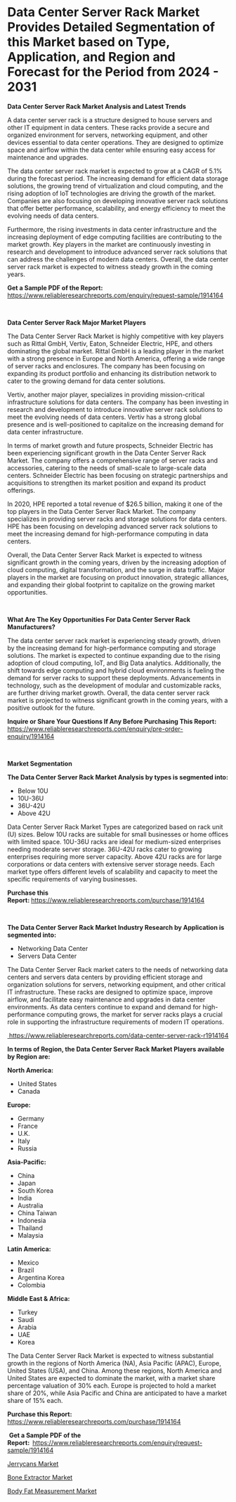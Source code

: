 <p><h1>Data Center Server Rack Market Provides Detailed Segmentation of this Market based on Type, Application, and Region and Forecast for the Period from 2024 - 2031</h1></p><p><strong>Data Center Server Rack Market Analysis and Latest Trends</strong></p>
<p><p>A data center server rack is a structure designed to house servers and other IT equipment in data centers. These racks provide a secure and organized environment for servers, networking equipment, and other devices essential to data center operations. They are designed to optimize space and airflow within the data center while ensuring easy access for maintenance and upgrades.</p><p>The data center server rack market is expected to grow at a CAGR of 5.1% during the forecast period. The increasing demand for efficient data storage solutions, the growing trend of virtualization and cloud computing, and the rising adoption of IoT technologies are driving the growth of the market. Companies are also focusing on developing innovative server rack solutions that offer better performance, scalability, and energy efficiency to meet the evolving needs of data centers.</p><p>Furthermore, the rising investments in data center infrastructure and the increasing deployment of edge computing facilities are contributing to the market growth. Key players in the market are continuously investing in research and development to introduce advanced server rack solutions that can address the challenges of modern data centers. Overall, the data center server rack market is expected to witness steady growth in the coming years.</p></p>
<p><strong>Get a Sample PDF of the Report:&nbsp;</strong> <a href="https://www.reliableresearchreports.com/enquiry/request-sample/1914164">https://www.reliableresearchreports.com/enquiry/request-sample/1914164</a></p>
<p>&nbsp;</p>
<p><strong>Data Center Server Rack Major Market Players</strong></p>
<p><p>The Data Center Server Rack Market is highly competitive with key players such as Rittal GmbH, Vertiv, Eaton, Schneider Electric, HPE, and others dominating the global market. Rittal GmbH is a leading player in the market with a strong presence in Europe and North America, offering a wide range of server racks and enclosures. The company has been focusing on expanding its product portfolio and enhancing its distribution network to cater to the growing demand for data center solutions.</p><p>Vertiv, another major player, specializes in providing mission-critical infrastructure solutions for data centers. The company has been investing in research and development to introduce innovative server rack solutions to meet the evolving needs of data centers. Vertiv has a strong global presence and is well-positioned to capitalize on the increasing demand for data center infrastructure.</p><p>In terms of market growth and future prospects, Schneider Electric has been experiencing significant growth in the Data Center Server Rack Market. The company offers a comprehensive range of server racks and accessories, catering to the needs of small-scale to large-scale data centers. Schneider Electric has been focusing on strategic partnerships and acquisitions to strengthen its market position and expand its product offerings.</p><p>In 2020, HPE reported a total revenue of $26.5 billion, making it one of the top players in the Data Center Server Rack Market. The company specializes in providing server racks and storage solutions for data centers. HPE has been focusing on developing advanced server rack solutions to meet the increasing demand for high-performance computing in data centers.</p><p>Overall, the Data Center Server Rack Market is expected to witness significant growth in the coming years, driven by the increasing adoption of cloud computing, digital transformation, and the surge in data traffic. Major players in the market are focusing on product innovation, strategic alliances, and expanding their global footprint to capitalize on the growing market opportunities.</p></p>
<p>&nbsp;</p>
<p><strong>What Are The Key Opportunities For Data Center Server Rack Manufacturers?</strong></p>
<p><p>The data center server rack market is experiencing steady growth, driven by the increasing demand for high-performance computing and storage solutions. The market is expected to continue expanding due to the rising adoption of cloud computing, IoT, and Big Data analytics. Additionally, the shift towards edge computing and hybrid cloud environments is fueling the demand for server racks to support these deployments. Advancements in technology, such as the development of modular and customizable racks, are further driving market growth. Overall, the data center server rack market is projected to witness significant growth in the coming years, with a positive outlook for the future.</p></p>
<p><strong>Inquire or Share Your Questions If Any Before Purchasing This Report:</strong> <a href="https://www.reliableresearchreports.com/enquiry/pre-order-enquiry/1914164">https://www.reliableresearchreports.com/enquiry/pre-order-enquiry/1914164</a></p>
<p>&nbsp;</p>
<p><strong>Market Segmentation</strong></p>
<p><strong>The Data Center Server Rack Market Analysis by types is segmented into:</strong></p>
<p><ul><li>Below 10U</li><li>10U-36U</li><li>36U-42U</li><li>Above 42U</li></ul></p>
<p><p>Data Center Server Rack Market Types are categorized based on rack unit (U) sizes. Below 10U racks are suitable for small businesses or home offices with limited space. 10U-36U racks are ideal for medium-sized enterprises needing moderate server storage. 36U-42U racks cater to growing enterprises requiring more server capacity. Above 42U racks are for large corporations or data centers with extensive server storage needs. Each market type offers different levels of scalability and capacity to meet the specific requirements of varying businesses.</p></p>
<p><strong>Purchase this Report:&nbsp;</strong><a href="https://www.reliableresearchreports.com/purchase/1914164">https://www.reliableresearchreports.com/purchase/1914164</a></p>
<p>&nbsp;</p>
<p><strong>The Data Center Server Rack Market Industry Research by Application is segmented into:</strong></p>
<p><ul><li>Networking Data Center</li><li>Servers Data Center</li></ul></p>
<p><p>The Data Center Server Rack market caters to the needs of networking data centers and servers data centers by providing efficient storage and organization solutions for servers, networking equipment, and other critical IT infrastructure. These racks are designed to optimize space, improve airflow, and facilitate easy maintenance and upgrades in data center environments. As data centers continue to expand and demand for high-performance computing grows, the market for server racks plays a crucial role in supporting the infrastructure requirements of modern IT operations.</p></p>
<p><a href="https://www.reliableresearchreports.com/data-center-server-rack-r1914164">&nbsp;https://www.reliableresearchreports.com/data-center-server-rack-r1914164</a></p>
<p><strong>In terms of Region, the Data Center Server Rack Market Players available by Region are:</strong></p>
<p>
    <p> <strong> North America: </strong>
        <ul>
            <li>United States</li>
            <li>Canada</li>
        </ul>
        </p> 
    <p> <strong> Europe: </strong>
        <ul>
            <li>Germany</li>
            <li>France</li>
            <li>U.K.</li>
            <li>Italy</li>
            <li>Russia</li>
        </ul>
        </p> 
    <p> <strong> Asia-Pacific: </strong>
        <ul>
            <li>China</li>
            <li>Japan</li>
            <li>South Korea</li>
            <li>India</li>
            <li>Australia</li>
            <li>China Taiwan</li>
            <li>Indonesia</li>
            <li>Thailand</li>
            <li>Malaysia</li>
        </ul>
        </p> 
    <p> <strong> Latin America: </strong>
        <ul>
            <li>Mexico</li>
            <li>Brazil</li>
            <li>Argentina Korea</li>
            <li>Colombia</li>
        </ul>
        </p> 
    <p> <strong> Middle East & Africa: </strong>
        <ul>
            <li>Turkey</li>
            <li>Saudi</li>
            <li>Arabia</li>
            <li>UAE</li>
            <li>Korea</li>
        </ul>
    </p>
    </p>
<p><p>The Data Center Server Rack Market is expected to witness substantial growth in the regions of North America (NA), Asia Pacific (APAC), Europe, United States (USA), and China. Among these regions, North America and United States are expected to dominate the market, with a market share percentage valuation of 30% each. Europe is projected to hold a market share of 20%, while Asia Pacific and China are anticipated to have a market share of 15% each.</p></p>
<p><strong>Purchase this Report: </strong><a href="https://www.reliableresearchreports.com/purchase/1914164">https://www.reliableresearchreports.com/purchase/1914164</a></p>
<p>&nbsp;<strong>Get a Sample PDF of the Report:&nbsp;&nbsp;</strong><a href="https://www.reliableresearchreports.com/enquiry/request-sample/1914164">https://www.reliableresearchreports.com/enquiry/request-sample/1914164</a></p>
<p><strong></strong></p>
<p><p><a href="https://www.linkedin.com/pulse/comprehensive-analysis-global-jerrycans-market-growth-trends-yi2mf">Jerrycans Market</a></p><p><a href="https://www.linkedin.com/pulse/navigating-global-bone-extractor-market-landscape-trends-forecasts-ysqlf">Bone Extractor Market</a></p><p><a href="https://www.linkedin.com/pulse/global-body-fat-measurement-market-analysis-trends-forecasts-growth-aulff">Body Fat Measurement Market</a></p></p>